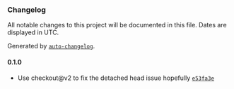 ### Changelog

All notable changes to this project will be documented in this file. Dates are displayed in UTC.

Generated by [`auto-changelog`](https://github.com/CookPete/auto-changelog).

#### 0.1.0

- Use checkout@v2 to fix the detached head issue hopefully [`e53fa3e`](https://github.com/PrefectHQ/vue-compositions/commit/e53fa3e6f9c6d43403a6a273fa219fb0ec4a6375)
